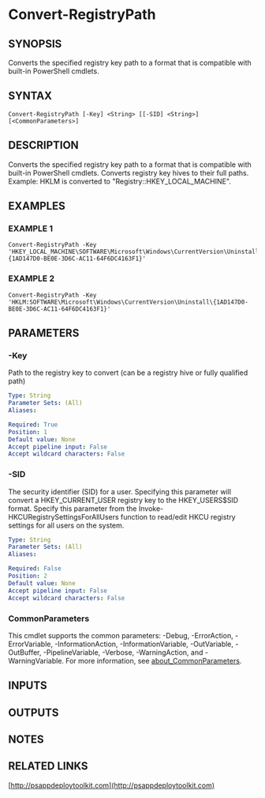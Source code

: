 ﻿---
editLink: false
isShowComments: false
external help file: PSAppDeployToolkit-help.xml
Module Name: PSAppDeployToolkit
online version: http://psappdeploytoolkit.com
schema: 2.0.0
---

# Convert-RegistryPath

## SYNOPSIS
Converts the specified registry key path to a format that is compatible with built-in PowerShell cmdlets.

## SYNTAX

```
Convert-RegistryPath [-Key] <String> [[-SID] <String>] [<CommonParameters>]
```

## DESCRIPTION
Converts the specified registry key path to a format that is compatible with built-in PowerShell cmdlets.
Converts registry key hives to their full paths.
Example: HKLM is converted to "Registry::HKEY_LOCAL_MACHINE".

## EXAMPLES

### EXAMPLE 1
```
Convert-RegistryPath -Key 'HKEY_LOCAL_MACHINE\SOFTWARE\Microsoft\Windows\CurrentVersion\Uninstall\{1AD147D0-BE0E-3D6C-AC11-64F6DC4163F1}'
```

### EXAMPLE 2
```
Convert-RegistryPath -Key 'HKLM:SOFTWARE\Microsoft\Windows\CurrentVersion\Uninstall\{1AD147D0-BE0E-3D6C-AC11-64F6DC4163F1}'
```

## PARAMETERS

### -Key
Path to the registry key to convert (can be a registry hive or fully qualified path)

```yaml
Type: String
Parameter Sets: (All)
Aliases:

Required: True
Position: 1
Default value: None
Accept pipeline input: False
Accept wildcard characters: False
```

### -SID
The security identifier (SID) for a user.
Specifying this parameter will convert a HKEY_CURRENT_USER registry key to the HKEY_USERS\$SID format.
Specify this parameter from the Invoke-HKCURegistrySettingsForAllUsers function to read/edit HKCU registry settings for all users on the system.

```yaml
Type: String
Parameter Sets: (All)
Aliases:

Required: False
Position: 2
Default value: None
Accept pipeline input: False
Accept wildcard characters: False
```

### CommonParameters
This cmdlet supports the common parameters: -Debug, -ErrorAction, -ErrorVariable, -InformationAction, -InformationVariable, -OutVariable, -OutBuffer, -PipelineVariable, -Verbose, -WarningAction, and -WarningVariable. For more information, see [about_CommonParameters](http://go.microsoft.com/fwlink/?LinkID=113216).

## INPUTS

## OUTPUTS

## NOTES

## RELATED LINKS

[http://psappdeploytoolkit.com](http://psappdeploytoolkit.com)

